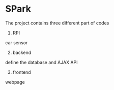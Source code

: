 # SPark

The project contains three different part of codes

1. RPI

car sensor

2. backend

define the database and AJAX API

3. frontend

webpage